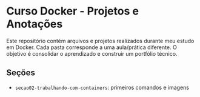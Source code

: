 # Curso Docker - Projetos e Anotações

Este repositório contém arquivos e projetos realizados durante meu estudo em Docker. Cada pasta corresponde a uma aula/prática diferente. O objetivo é consolidar o aprendizado e construir um portfólio técnico.

## Seções
- `secao02-trabalhando-com-containers`: primeiros comandos e imagens
